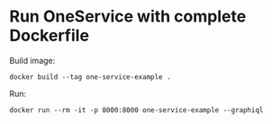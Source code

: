 # Run OneService with complete Dockerfile

Build image:
```shell
docker build --tag one-service-example .
```

Run:
```shell
docker run --rm -it -p 8000:8000 one-service-example --graphiql
```


